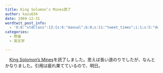 ```yaml
---
title: King Solomon’s Mines読了
author: kazu634
date: 1969-12-31
wordtwit_post_info:
  - 'O:8:"stdClass":13:{s:6:"manual";b:0;s:11:"tweet_times";i:1;s:5:"delay";i:0;s:7:"enabled";i:1;s:10:"separation";s:2:"60";s:7:"version";s:3:"3.7";s:14:"tweet_template";b:0;s:6:"status";i:2;s:6:"result";a:0:{}s:13:"tweet_counter";i:2;s:13:"tweet_log_ids";a:1:{i:0;i:3331;}s:9:"hash_tags";a:0:{}s:8:"accounts";a:1:{i:0;s:7:"kazu634";}}'
categories:
  - 修論
  - 英文学

---
```

<div class="section">
<p>
    　<a href="http://d.hatena.ne.jp/asin/0192834851" onclick="__gaTracker('send', 'event', 'outbound-article', 'http://d.hatena.ne.jp/asin/0192834851', 'King Solomon’s Mines');">King Solomon’s Mines</a>を読了しました。思えば長い道のりでしたが、なんとかなりました。引用は疲れ果てているので、明日。
</p>
</div>
